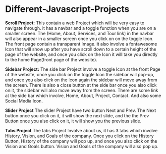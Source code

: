 # Different-Javascript-Projects


**Scroll Project:** This contain a web Project which will be very easy to navigate through. it has a navbar and a toggle function when you are on a smaller screen. The (Home, About, Services, and Tour link) in the navbar will also appear in a smaller screen once you click on on the toggle Icon. The front page contain a transparent Image. it also involve a fontawesome Icon that will show up after you have scroll down to a certain height of the page of the website, and once you click on the Icon it will take you directly to the home Page(front page of the website).  


**Sidebar Project:** The side bar Project involve a toggle Icon at the front Page of the website, once you click on the toggle Icon the sidebar will pop-up, and once you also click on the Icon again the sidebar will move away from the screen. There is also a close button at the side bar once you also click on it, the sidebar will also move away from the screen.  There are some link at the side bar which involve, Home, About, Project, Contact. And also some Social Media Icon.



**Slider Project** The slider Project have two button Next and Prev. The Next button once you click on it, it will show the next slide, and the the Prev Button once you also click on it, it will show you the previous slide.


**Tabs Project** The tabs Project Involve about us, it has 3 tabs which involve History, Vision, and Goals of the company. Once you click on the History Button, History of the company will pop up, and once you also click on the Vision and Goals button. Vision and Goals of the company will also pop up. 
